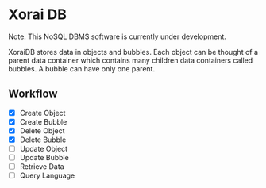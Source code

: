 # Xorai DB

Note: This NoSQL DBMS software is currently under development. 

XoraiDB stores data in objects and bubbles. Each object can be thought of a parent data container which contains many children data containers called bubbles. A bubble can have only one parent.

## Workflow

- [x] Create Object
- [x] Create Bubble
- [x] Delete Object
- [x] Delete Bubble
- [ ] Update Object
- [ ] Update Bubble
- [ ] Retrieve Data
- [ ] Query Language